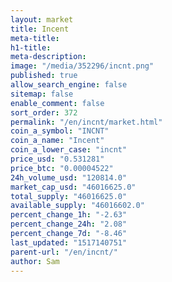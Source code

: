 ```yaml
---
layout: market
title: Incent
meta-title: 
h1-title: 
meta-description: 
image: "/media/352296/incnt.png"
published: true
allow_search_engine: false
sitemap: false
enable_comment: false
sort_order: 372
permalink: "/en/incnt/market.html"
coin_a_symbol: "INCNT"
coin_a_name: "Incent"
coin_a_lower_case: "incnt"
price_usd: "0.531281"
price_btc: "0.00004522"
24h_volume_usd: "120814.0"
market_cap_usd: "46016625.0"
total_supply: "46016625.0"
available_supply: "46016602.0"
percent_change_1h: "-2.63"
percent_change_24h: "2.08"
percent_change_7d: "-8.46"
last_updated: "1517140751"
parent-url: "/en/incnt/"
author: Sam
---
```


